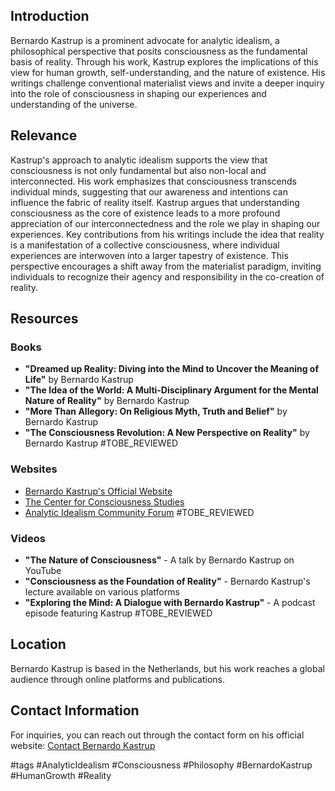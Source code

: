 ## Introduction
Bernardo Kastrup is a prominent advocate for analytic idealism, a philosophical perspective that posits consciousness as the fundamental basis of reality. Through his work, Kastrup explores the implications of this view for human growth, self-understanding, and the nature of existence. His writings challenge conventional materialist views and invite a deeper inquiry into the role of consciousness in shaping our experiences and understanding of the universe.

## Relevance
Kastrup's approach to analytic idealism supports the view that consciousness is not only fundamental but also non-local and interconnected. His work emphasizes that consciousness transcends individual minds, suggesting that our awareness and intentions can influence the fabric of reality itself. Kastrup argues that understanding consciousness as the core of existence leads to a more profound appreciation of our interconnectedness and the role we play in shaping our experiences. Key contributions from his writings include the idea that reality is a manifestation of a collective consciousness, where individual experiences are interwoven into a larger tapestry of existence. This perspective encourages a shift away from the materialist paradigm, inviting individuals to recognize their agency and responsibility in the co-creation of reality.

## Resources

### Books
- **"Dreamed up Reality: Diving into the Mind to Uncover the Meaning of Life"** by Bernardo Kastrup
- **"The Idea of the World: A Multi-Disciplinary Argument for the Mental Nature of Reality"** by Bernardo Kastrup
- **"More Than Allegory: On Religious Myth, Truth and Belief"** by Bernardo Kastrup
- **"The Consciousness Revolution: A New Perspective on Reality"** by Bernardo Kastrup #TOBE_REVIEWED

### Websites
- [Bernardo Kastrup's Official Website](https://www.bernardokastrup.com)
- [The Center for Consciousness Studies](https://www.consciousness.arizona.edu)
- [Analytic Idealism Community Forum](https://www.analyticidealism.com) #TOBE_REVIEWED

### Videos
- **"The Nature of Consciousness"** - A talk by Bernardo Kastrup on YouTube
- **"Consciousness as the Foundation of Reality"** - Bernardo Kastrup's lecture available on various platforms
- **"Exploring the Mind: A Dialogue with Bernardo Kastrup"** - A podcast episode featuring Kastrup #TOBE_REVIEWED

## Location
Bernardo Kastrup is based in the Netherlands, but his work reaches a global audience through online platforms and publications.

## Contact Information
For inquiries, you can reach out through the contact form on his official website: [Contact Bernardo Kastrup](https://www.bernardokastrup.com/contact)

#tags
#AnalyticIdealism #Consciousness #Philosophy #BernardoKastrup #HumanGrowth #Reality
